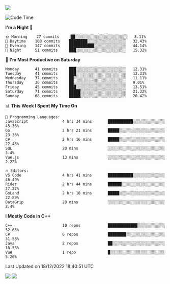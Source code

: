 ![](https://komarev.com/ghpvc/?username=lilpidgey&color=red)
<!--START_SECTION:waka-->
![Code Time](http://img.shields.io/badge/Code%20Time-1%2C422%20hrs%2054%20mins-blue)

**I'm a Night 🦉** 

```text
🌞 Morning    27 commits     ██░░░░░░░░░░░░░░░░░░░░░░░   8.11% 
🌆 Daytime    108 commits    ████████░░░░░░░░░░░░░░░░░   32.43% 
🌃 Evening    147 commits    ███████████░░░░░░░░░░░░░░   44.14% 
🌙 Night      51 commits     ███░░░░░░░░░░░░░░░░░░░░░░   15.32%

```
📅 **I'm Most Productive on Saturday** 

```text
Monday       41 commits     ███░░░░░░░░░░░░░░░░░░░░░░   12.31% 
Tuesday      41 commits     ███░░░░░░░░░░░░░░░░░░░░░░   12.31% 
Wednesday    37 commits     ██░░░░░░░░░░░░░░░░░░░░░░░   11.11% 
Thursday     30 commits     ██░░░░░░░░░░░░░░░░░░░░░░░   9.01% 
Friday       45 commits     ███░░░░░░░░░░░░░░░░░░░░░░   13.51% 
Saturday     71 commits     █████░░░░░░░░░░░░░░░░░░░░   21.32% 
Sunday       68 commits     █████░░░░░░░░░░░░░░░░░░░░   20.42%

```


📊 **This Week I Spent My Time On** 

```text
💬 Programming Languages: 
JavaScript               4 hrs 34 mins       ███████████░░░░░░░░░░░░░░   45.36% 
Go                       2 hrs 21 mins       █████░░░░░░░░░░░░░░░░░░░░   23.36% 
C#                       2 hrs 16 mins       █████░░░░░░░░░░░░░░░░░░░░   22.48% 
SQL                      20 mins             ░░░░░░░░░░░░░░░░░░░░░░░░░   3.4% 
Vue.js                   13 mins             ░░░░░░░░░░░░░░░░░░░░░░░░░   2.22%

🔥 Editors: 
VS Code                  4 hrs 41 mins       ███████████░░░░░░░░░░░░░░   46.49% 
Rider                    2 hrs 44 mins       ██████░░░░░░░░░░░░░░░░░░░   27.22% 
GoLand                   2 hrs 18 mins       █████░░░░░░░░░░░░░░░░░░░░   22.89% 
DataGrip                 20 mins             ░░░░░░░░░░░░░░░░░░░░░░░░░   3.4%

```

**I Mostly Code in C++** 

```text
C++                      10 repos            █████████████░░░░░░░░░░░░   52.63% 
C#                       6 repos             ████████░░░░░░░░░░░░░░░░░   31.58% 
Java                     2 repos             ██░░░░░░░░░░░░░░░░░░░░░░░   10.53% 
Vue                      1 repo              █░░░░░░░░░░░░░░░░░░░░░░░░   5.26%

```



 Last Updated on 18/12/2022 18:40:51 UTC
<!--END_SECTION:waka-->
![](https://hit.yhype.me/github/profile?user_id=42968544)
![](https://komarev.com/ghpvc/?lilpidgey)
